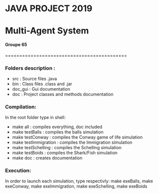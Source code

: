 # JAVA PROJECT 2019
# Multi-Agent System
#### Groupe 65
===========================================


### Folders description :

* src : Source files .java
* bin : Class files .class and .jar
* doc_gui : Gui documentation
* doc : Project classes and methods documentation


### Compilation:

In the root folder type in shell:

* make all : compiles everything, doc included
* make testBalls : compiles the balls simulation
* make testConway : compiles the Conway game of life simulation
* make testImmigration : compiles the Immigration simulation 
* make testSchelling : compiles the Schelling simulation 
* make testBoids : compiles the Shark/Fish simulation
* make doc : creates documentation


### Execution:

In order to launch each simulation, type respectivly:
make exeBalls, make exeConway, make exeImmigration, make exeSchelling, make exeBoids

